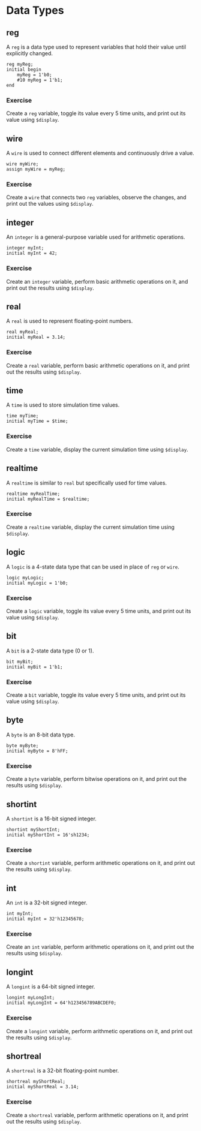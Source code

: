 # Data Types

## reg
A `reg` is a data type used to represent variables that hold their value until explicitly changed.
```SV
reg myReg;
initial begin
    myReg = 1'b0;
    #10 myReg = 1'b1;
end
```

### Exercise
Create a `reg` variable, toggle its value every 5 time units, and print out its value using `$display`.

## wire
A `wire` is used to connect different elements and continuously drive a value.
```SV
wire myWire;
assign myWire = myReg;
```

### Exercise
Create a `wire` that connects two `reg` variables, observe the changes, and print out the values using `$display`.

## integer
An `integer` is a general-purpose variable used for arithmetic operations.
```SV
integer myInt;
initial myInt = 42;
```

### Exercise
Create an `integer` variable, perform basic arithmetic operations on it, and print out the results using `$display`.

## real
A `real` is used to represent floating-point numbers.
```SV
real myReal;
initial myReal = 3.14;
```

### Exercise
Create a `real` variable, perform basic arithmetic operations on it, and print out the results using `$display`.

## time
A `time` is used to store simulation time values.
```SV
time myTime;
initial myTime = $time;
```

### Exercise
Create a `time` variable, display the current simulation time using `$display`.

## realtime
A `realtime` is similar to `real` but specifically used for time values.
```SV
realtime myRealTime;
initial myRealTime = $realtime;
```

### Exercise
Create a `realtime` variable, display the current simulation time using `$display`.

## logic
A `logic` is a 4-state data type that can be used in place of `reg` or `wire`.
```SV
logic myLogic;
initial myLogic = 1'b0;
```

### Exercise
Create a `logic` variable, toggle its value every 5 time units, and print out its value using `$display`.

## bit
A `bit` is a 2-state data type (0 or 1).
```SV
bit myBit;
initial myBit = 1'b1;
```

### Exercise
Create a `bit` variable, toggle its value every 5 time units, and print out its value using `$display`.

## byte
A `byte` is an 8-bit data type.
```SV
byte myByte;
initial myByte = 8'hFF;
```

### Exercise
Create a `byte` variable, perform bitwise operations on it, and print out the results using `$display`.

## shortint
A `shortint` is a 16-bit signed integer.
```SV
shortint myShortInt;
initial myShortInt = 16'sh1234;
```

### Exercise
Create a `shortint` variable, perform arithmetic operations on it, and print out the results using `$display`.

## int
An `int` is a 32-bit signed integer.
```SV
int myInt;
initial myInt = 32'h12345678;
```

### Exercise
Create an `int` variable, perform arithmetic operations on it, and print out the results using `$display`.

## longint
A `longint` is a 64-bit signed integer.
```SV
longint myLongInt;
initial myLongInt = 64'h123456789ABCDEF0;
```

### Exercise
Create a `longint` variable, perform arithmetic operations on it, and print out the results using `$display`.

## shortreal
A `shortreal` is a 32-bit floating-point number.
```SV
shortreal myShortReal;
initial myShortReal = 3.14;
```

### Exercise
Create a `shortreal` variable, perform arithmetic operations on it, and print out the results using `$display`.
